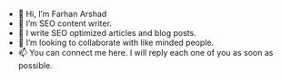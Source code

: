 - 👋 Hi, I’m Farhan Arshad
- 👀 I’m SEO content writer.
- 🌱 I write SEO optimized articles and blog posts.
- 💞️ I’m looking to collaborate with like minded people. 
- 📫 You can connect me here. I will reply each one of you as soon as possible. 

<!---
farhan00948/farhan00948 is a ✨ special ✨ repository because its `README.md` (this file) appears on your GitHub profile.
You can click the Preview link to take a look at your changes.
--->

